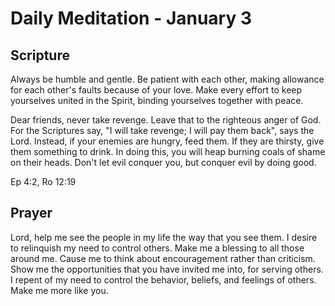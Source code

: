 # Daily Meditation - January 3

## Scripture

Always be humble and gentle. Be patient with each other, making allowance for each other's faults
because of your love. Make every effort to keep yourselves united in the Spirit, binding yourselves
together with peace.

Dear friends, never take revenge. Leave that to the righteous anger of God. For the Scriptures say,
"I will take revenge; I will pay them back", says the Lord. Instead, if your enemies are hungry,
feed them. If they are thirsty, give them something to drink. In doing this, you will heap burning
coals of shame on their heads. Don't let evil conquer you, but conquer evil by doing good.

Ep 4:2, Ro 12:19


## Prayer

Lord, help me see the people in my life the way that you see them. I desire to relinquish my need to
control others. Make me a blessing to all those around me. Cause me to think about encouragement
rather than criticism. Show me the opportunities that you have invited me into, for serving others.
I repent of my need to control the behavior, beliefs, and feelings of others. Make me more like
you.
